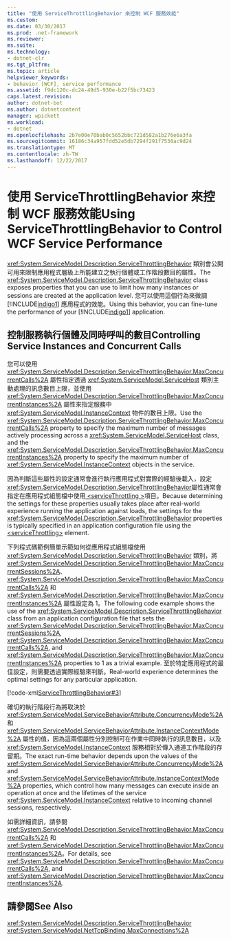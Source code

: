 ```yaml
---
title: "使用 ServiceThrottlingBehavior 來控制 WCF 服務效能"
ms.custom: 
ms.date: 03/30/2017
ms.prod: .net-framework
ms.reviewer: 
ms.suite: 
ms.technology:
- dotnet-clr
ms.tgt_pltfrm: 
ms.topic: article
helpviewer_keywords:
- behavior [WCF], service performance
ms.assetid: f9dc120c-dc24-49d5-930e-b22f5bc73423
caps.latest.revision: 
author: dotnet-bot
ms.author: dotnetcontent
manager: wpickett
ms.workload:
- dotnet
ms.openlocfilehash: 2b7e00e70bab0c5652bbc721d582a1b276e6a3fa
ms.sourcegitcommit: 16186c34a957fdd52e5db7294f291f7530ac9d24
ms.translationtype: MT
ms.contentlocale: zh-TW
ms.lasthandoff: 12/22/2017
---
```

# <a name="using-servicethrottlingbehavior-to-control-wcf-service-performance"></a><span data-ttu-id="2dedf-102">使用 ServiceThrottlingBehavior 來控制 WCF 服務效能</span><span class="sxs-lookup"><span data-stu-id="2dedf-102">Using ServiceThrottlingBehavior to Control WCF Service Performance</span></span>
<span data-ttu-id="2dedf-103"><xref:System.ServiceModel.Description.ServiceThrottlingBehavior> 類別會公開可用來限制應用程式層級上所能建立之執行個體或工作階段數目的屬性。</span><span class="sxs-lookup"><span data-stu-id="2dedf-103">The <xref:System.ServiceModel.Description.ServiceThrottlingBehavior> class exposes properties that you can use to limit how many instances or sessions are created at the application level.</span></span> <span data-ttu-id="2dedf-104">您可以使用這個行為來微調 [!INCLUDE[indigo1](../../../../includes/indigo1-md.md)] 應用程式的效能。</span><span class="sxs-lookup"><span data-stu-id="2dedf-104">Using this behavior, you can fine-tune the performance of your [!INCLUDE[indigo1](../../../../includes/indigo1-md.md)] application.</span></span>  
  
## <a name="controlling-service-instances-and-concurrent-calls"></a><span data-ttu-id="2dedf-105">控制服務執行個體及同時呼叫的數目</span><span class="sxs-lookup"><span data-stu-id="2dedf-105">Controlling Service Instances and Concurrent Calls</span></span>  
 <span data-ttu-id="2dedf-106">您可以使用 <xref:System.ServiceModel.Description.ServiceThrottlingBehavior.MaxConcurrentCalls%2A> 屬性指定透過 <xref:System.ServiceModel.ServiceHost> 類別主動處理的訊息數目上限，並使用 <xref:System.ServiceModel.Description.ServiceThrottlingBehavior.MaxConcurrentInstances%2A> 屬性來指定服務中 <xref:System.ServiceModel.InstanceContext> 物件的數目上限。</span><span class="sxs-lookup"><span data-stu-id="2dedf-106">Use the <xref:System.ServiceModel.Description.ServiceThrottlingBehavior.MaxConcurrentCalls%2A> property to specify the maximum number of messages actively processing across a <xref:System.ServiceModel.ServiceHost> class, and the <xref:System.ServiceModel.Description.ServiceThrottlingBehavior.MaxConcurrentInstances%2A> property to specify the maximum number of <xref:System.ServiceModel.InstanceContext> objects in the service.</span></span>  
  
 <span data-ttu-id="2dedf-107">因為判斷這些屬性的設定通常會進行執行應用程式對實際的經驗後載入，設定<xref:System.ServiceModel.Description.ServiceThrottlingBehavior>屬性通常會指定在應用程式組態檔中使用[ \<serviceThrottling >](../../../../docs/framework/configure-apps/file-schema/wcf/servicethrottling.md)項目。</span><span class="sxs-lookup"><span data-stu-id="2dedf-107">Because determining the settings for these properties usually takes place after real-world experience running the application against loads, the settings for the <xref:System.ServiceModel.Description.ServiceThrottlingBehavior> properties is typically specified in an application configuration file using the [\<serviceThrottling>](../../../../docs/framework/configure-apps/file-schema/wcf/servicethrottling.md) element.</span></span>  
  
 <span data-ttu-id="2dedf-108">下列程式碼範例簡單示範如何從應用程式組態檔使用 <xref:System.ServiceModel.Description.ServiceThrottlingBehavior> 類別，將 <xref:System.ServiceModel.Description.ServiceThrottlingBehavior.MaxConcurrentSessions%2A>、<xref:System.ServiceModel.Description.ServiceThrottlingBehavior.MaxConcurrentCalls%2A> 和 <xref:System.ServiceModel.Description.ServiceThrottlingBehavior.MaxConcurrentInstances%2A> 屬性設定為 1。</span><span class="sxs-lookup"><span data-stu-id="2dedf-108">The following code example shows the use of the <xref:System.ServiceModel.Description.ServiceThrottlingBehavior> class from an application configuration file that sets the <xref:System.ServiceModel.Description.ServiceThrottlingBehavior.MaxConcurrentSessions%2A>, <xref:System.ServiceModel.Description.ServiceThrottlingBehavior.MaxConcurrentCalls%2A>, and <xref:System.ServiceModel.Description.ServiceThrottlingBehavior.MaxConcurrentInstances%2A> properties to 1 as a trivial example.</span></span> <span data-ttu-id="2dedf-109">至於特定應用程式的最佳設定，則需要透過實際經驗來判斷。</span><span class="sxs-lookup"><span data-stu-id="2dedf-109">Real-world experience determines the optimal settings for any particular application.</span></span>  
  
 [!code-xml[ServiceThrottlingBehavior#3](../../../../samples/snippets/csharp/VS_Snippets_CFX/servicethrottlingbehavior/cs/hostapplication.exe.config#3)]  
  
 <span data-ttu-id="2dedf-110">確切的執行階段行為將取決於 <xref:System.ServiceModel.ServiceBehaviorAttribute.ConcurrencyMode%2A> 和 <xref:System.ServiceModel.ServiceBehaviorAttribute.InstanceContextMode%2A> 屬性的值，因為這兩個屬性分別控制可在作業中同時執行的訊息數目，以及 <xref:System.ServiceModel.InstanceContext> 服務相對於傳入通道工作階段的存留期。</span><span class="sxs-lookup"><span data-stu-id="2dedf-110">The exact run-time behavior depends upon the values of the <xref:System.ServiceModel.ServiceBehaviorAttribute.ConcurrencyMode%2A> and <xref:System.ServiceModel.ServiceBehaviorAttribute.InstanceContextMode%2A> properties, which control how many messages can execute inside an operation at once and the lifetimes of the service <xref:System.ServiceModel.InstanceContext> relative to incoming channel sessions, respectively.</span></span>  
  
 <span data-ttu-id="2dedf-111">如需詳細資訊，請參閱 <xref:System.ServiceModel.Description.ServiceThrottlingBehavior.MaxConcurrentCalls%2A> 和 <xref:System.ServiceModel.Description.ServiceThrottlingBehavior.MaxConcurrentInstances%2A>。</span><span class="sxs-lookup"><span data-stu-id="2dedf-111">For details, see <xref:System.ServiceModel.Description.ServiceThrottlingBehavior.MaxConcurrentCalls%2A>, and <xref:System.ServiceModel.Description.ServiceThrottlingBehavior.MaxConcurrentInstances%2A>.</span></span>  
  
## <a name="see-also"></a><span data-ttu-id="2dedf-112">請參閱</span><span class="sxs-lookup"><span data-stu-id="2dedf-112">See Also</span></span>  
 <xref:System.ServiceModel.Description.ServiceThrottlingBehavior>  
 <xref:System.ServiceModel.NetTcpBinding.MaxConnections%2A>
